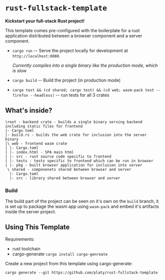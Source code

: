 # `rust-fullstack-template`

**Kickstart your full-stack Rust project!**

This template comes pre-configured with the boilerplate for a rust application distributed between a browser component and a server component.

* `cargo run` -- Serve the project locally for
  development at `http://localhost:8080`.
  
  _Currently compiles into a single binary like the production mode, which is slow_

* `cargo build` -- Build the project (in production mode)

* `cargo test && (cd shared; cargo test) && (cd web; wasm-pack test --firefox --headless)` -- run tests for all 3 crates

## What's inside?

```
\root - backend crate - builds a single binary serving backend including static files for frontend
|- Cargo.toml
|- build.rs - builds the web crate for inclusion into the server binary
|\ web - frontend wasm crate
| |- Cargo.toml
| |- index.html - SPA main html
| |- src - rust source code specific to frontend
| |- tests - tests specific to frontend which can be run in browser
| |- pkg - built browser application for inclusion into server
 \ shared - componenets shared between browser and server
  |- Cargo.toml
  |- src - library shared between browser and server
```

### Build

The build part of the project can be seen on it's own on the `build` branch, it is set up to package the wasm app using `wasm-pack` and embed it's artifacts inside the server project.

## Using This Template

Requirements:

* rust toolchain
* cargo-generate `cargo install cargo-genreate`

Create a new project from this template using cargo-generate:

```
cargo generate --git https://github.com/platy/rust-fullstack-template
```
